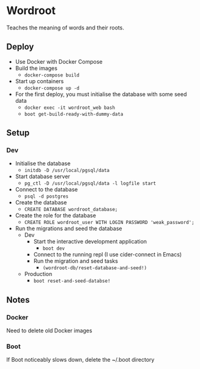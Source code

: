 # Wordroot
Teaches the meaning of words and their roots.

## Deploy
- Use Docker with Docker Compose
- Build the images
    - `docker-compose build`
- Start up containers
    - `docker-compose up -d`
- For the first deploy, you must initialise the database with some seed data
    - `docker exec -it wordroot_web bash`
    - `boot get-build-ready-with-dummy-data`

## Setup
### Dev
- Initialise the database
    * `initdb -D /usr/local/pgsql/data`
- Start database server
    * `pg_ctl -D /usr/local/pgsql/data -l logfile start`
- Connect to the database
    * `psql -d postgres`
- Create the database
    * `CREATE DATABASE wordroot_database;`
- Create the role for the database
    * `CREATE ROLE wordroot_user WITH LOGIN PASSWORD 'weak_password';`
- Run the migrations and seed the database
    - Dev
        * Start the interactive development application
            - `boot dev`
        * Connect to the running repl (I use cider-connect in Emacs)
        * Run the migration and seed tasks
            - `(wordroot-db/reset-database-and-seed!)`
    - Production
        * `boot reset-and-seed-databse!`

## Notes
### Docker
Need to delete old Docker images

### Boot
If Boot noticeably slows down, delete the ~/.boot directory
